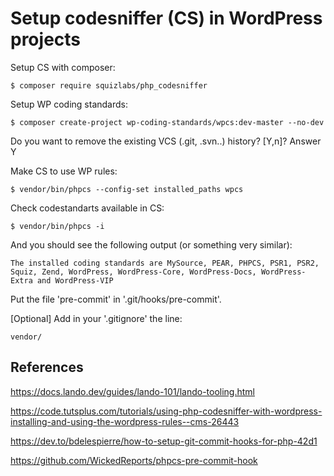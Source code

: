 # Setup codesniffer (CS) in WordPress projects

Setup CS with composer:

```$ composer require squizlabs/php_codesniffer```

Setup WP coding standards:

```$ composer create-project wp-coding-standards/wpcs:dev-master --no-dev```

Do you want to remove the existing VCS (.git, .svn..) history? [Y,n]?
Answer Y

Make CS to use WP rules:

```$ vendor/bin/phpcs --config-set installed_paths wpcs```

Check codestandarts available in CS:

```$ vendor/bin/phpcs -i```

And you should see the following output (or something very similar):

```The installed coding standards are MySource, PEAR, PHPCS, PSR1, PSR2, Squiz, Zend, WordPress, WordPress-Core, WordPress-Docs, WordPress-Extra and WordPress-VIP```

Put the file 'pre-commit' in '.git/hooks/pre-commit'.

[Optional] Add in your '.gitignore' the line:

```vendor/```

## References

https://docs.lando.dev/guides/lando-101/lando-tooling.html

https://code.tutsplus.com/tutorials/using-php-codesniffer-with-wordpress-installing-and-using-the-wordpress-rules--cms-26443

https://dev.to/bdelespierre/how-to-setup-git-commit-hooks-for-php-42d1

https://github.com/WickedReports/phpcs-pre-commit-hook
